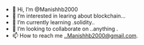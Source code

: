 - 👋 Hi, I’m @Manishhb2000
- 👀 I’m interested in learing about blockchain...
- 🌱 I’m currently learning .solidity..
- 💞️ I’m looking to collaborate on ..anything .
- 📫 How to reach me ..Manishhb2000@gmail.com.

<!---
Manishhb2000/Manishhb2000 is a ✨ special ✨ repository because its `README.md` (this file) appears on your GitHub profile.
You can click the Preview link to take a look at your changes.
--->

